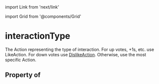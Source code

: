 import Link from 'next/link'
  
import Grid from '@components/Grid'

# interactionType

The Action representing the type of interaction. For up votes, +1s, etc. use <Link href="/LikeAction">LikeAction</Link>. For down votes use <a class="localLink" href="/DislikeAction">DislikeAction</a>. Otherwise, use the most specific Action.

## Property of



